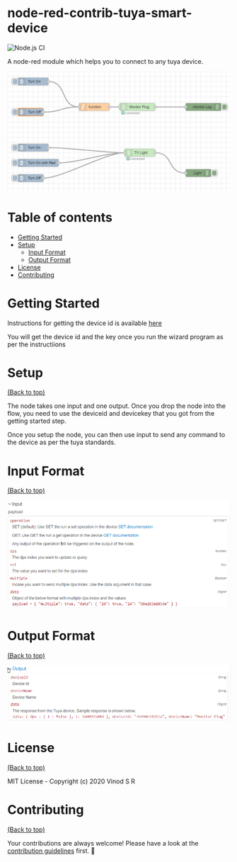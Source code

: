 # node-red-contrib-tuya-smart-device
![Node.js CI](https://github.com/vinodsr/node-red-contrib-tuya-smart-device/workflows/Node.js%20CI/badge.svg?branch=master)

A node-red module which helps you to connect to any tuya device.

![image](./img/sample.png)

# Table of contents
- [Getting Started](#getting-started)
- [Setup](#setup)
    - [Input Format](#input-format)
    - [Output Format](#output-format)
- [License](#license)
- [Contributing](#contributing)


# Getting Started

Instructions for getting the device id is available [here](https://github.com/codetheweb/tuyapi/blob/master/docs/SETUP.md)

You will get the device id and the key once you run the wizard program as per the instructiions

        
# Setup

[(Back to top)](#table-of-contents)

The node takes one input and one output. Once you drop the node into the flow, you need to use the deviceid and devicekey that you got from the getting started step. 

Once you setup the node, you can then use input to send any command to the device as per the tuya standards.

# Input Format

[(Back to top)](#table-of-contents)

![image](./img/input.png)

# Output Format

[(Back to top)](#table-of-contents)

![image](./img/output.png)

# License

[(Back to top)](#table-of-contents)

MIT License - Copyright (c) 2020 Vinod S R

# Contributing

[(Back to top)](#table-of-contents)

Your contributions are always welcome! Please have a look at the [contribution guidelines](CONTRIBUTING.md) first. :tada:
